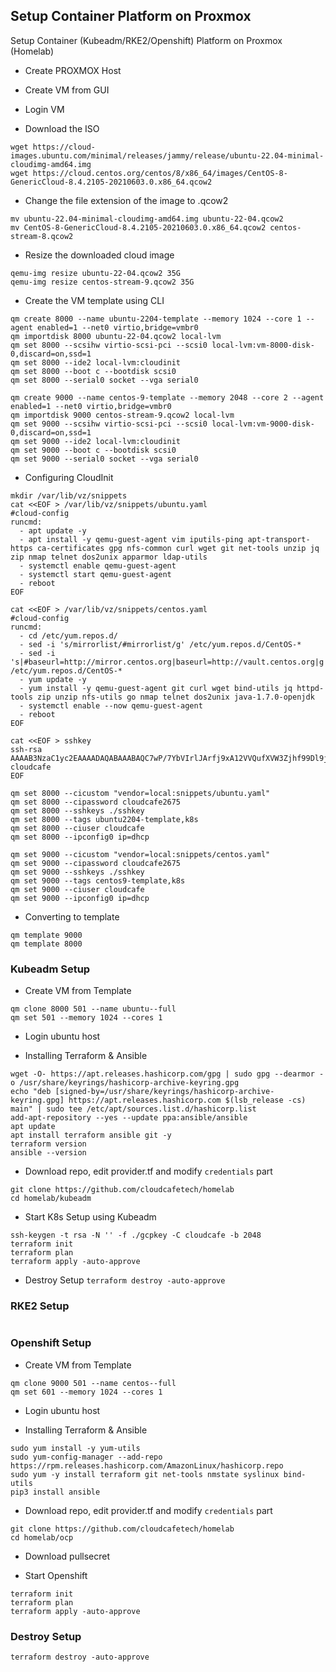 ## Setup Container Platform on Proxmox
Setup Container (Kubeadm/RKE2/Openshift) Platform on Proxmox (Homelab)

- Create PROXMOX Host

- Create VM from GUI

- Login VM
  
- Download the ISO 

```
wget https://cloud-images.ubuntu.com/minimal/releases/jammy/release/ubuntu-22.04-minimal-cloudimg-amd64.img
wget https://cloud.centos.org/centos/8/x86_64/images/CentOS-8-GenericCloud-8.4.2105-20210603.0.x86_64.qcow2
```

- Change the file extension of the image to .qcow2

```
mv ubuntu-22.04-minimal-cloudimg-amd64.img ubuntu-22-04.qcow2
mv CentOS-8-GenericCloud-8.4.2105-20210603.0.x86_64.qcow2 centos-stream-8.qcow2
```

- Resize the downloaded cloud image

```
qemu-img resize ubuntu-22-04.qcow2 35G
qemu-img resize centos-stream-9.qcow2 35G
```

- Create the VM template using CLI

```
qm create 8000 --name ubuntu-2204-template --memory 1024 --core 1 --agent enabled=1 --net0 virtio,bridge=vmbr0
qm importdisk 8000 ubuntu-22-04.qcow2 local-lvm
qm set 8000 --scsihw virtio-scsi-pci --scsi0 local-lvm:vm-8000-disk-0,discard=on,ssd=1
qm set 8000 --ide2 local-lvm:cloudinit
qm set 8000 --boot c --bootdisk scsi0
qm set 8000 --serial0 socket --vga serial0

qm create 9000 --name centos-9-template --memory 2048 --core 2 --agent enabled=1 --net0 virtio,bridge=vmbr0
qm importdisk 9000 centos-stream-9.qcow2 local-lvm
qm set 9000 --scsihw virtio-scsi-pci --scsi0 local-lvm:vm-9000-disk-0,discard=on,ssd=1
qm set 9000 --ide2 local-lvm:cloudinit
qm set 9000 --boot c --bootdisk scsi0
qm set 9000 --serial0 socket --vga serial0

```

- Configuring CloudInit

```
mkdir /var/lib/vz/snippets
cat <<EOF > /var/lib/vz/snippets/ubuntu.yaml
#cloud-config
runcmd:
  - apt update -y
  - apt install -y qemu-guest-agent vim iputils-ping apt-transport-https ca-certificates gpg nfs-common curl wget git net-tools unzip jq zip nmap telnet dos2unix apparmor ldap-utils
  - systemctl enable qemu-guest-agent
  - systemctl start qemu-guest-agent
  - reboot
EOF

cat <<EOF > /var/lib/vz/snippets/centos.yaml
#cloud-config
runcmd:
  - cd /etc/yum.repos.d/
  - sed -i 's/mirrorlist/#mirrorlist/g' /etc/yum.repos.d/CentOS-*
  - sed -i 's|#baseurl=http://mirror.centos.org|baseurl=http://vault.centos.org|g' /etc/yum.repos.d/CentOS-*
  - yum update -y
  - yum install -y qemu-guest-agent git curl wget bind-utils jq httpd-tools zip unzip nfs-utils go nmap telnet dos2unix java-1.7.0-openjdk 
  - systemctl enable --now qemu-guest-agent
  - reboot
EOF

cat <<EOF > sshkey
ssh-rsa AAAAB3NzaC1yc2EAAAADAQABAAABAQC7wP/7YbVIrlJArfj9xA12VVQufXVW3Zjhf99Dl9j6mI0m3aVT1/EXWDOAGPjRa0kx/kX6UjtDqtpVpMGyVsMWqxm6oKFqt/fkf8CWpK3xNVn1yOKU9GvSJxeRRvNEFsFXWws2w9qLbE/fD15gLJTOwRk8OhlZ66sNhVPq+y2JutWlbR/Uwl0CWCY0yGWnkkoHClkGmq8EnAvY7Tf6SqZVVLXC3R40qU16DqQNR2WSTuFq1td+PFJN/1N70VcfYZuD6GMkrVxVx54iLNWt1/pCpn+ekwARDjPeHeWSO5907Yat9URvyhwLZM/9oi4hM0W1MuUHm+nyUWWj3islVk3V cloudcafe
EOF

qm set 8000 --cicustom "vendor=local:snippets/ubuntu.yaml"
qm set 8000 --cipassword cloudcafe2675
qm set 8000 --sshkeys ./sshkey
qm set 8000 --tags ubuntu2204-template,k8s
qm set 8000 --ciuser cloudcafe
qm set 8000 --ipconfig0 ip=dhcp

qm set 9000 --cicustom "vendor=local:snippets/centos.yaml"
qm set 9000 --cipassword cloudcafe2675
qm set 9000 --sshkeys ./sshkey
qm set 9000 --tags centos9-template,k8s
qm set 9000 --ciuser cloudcafe
qm set 9000 --ipconfig0 ip=dhcp
```

- Converting to template

```
qm template 9000
qm template 8000
```

### Kubeadm Setup

- Create VM from Template

```
qm clone 8000 501 --name ubuntu--full
qm set 501 --memory 1024 --cores 1
```

- Login ubuntu host

- Installing Terraform & Ansible

```
wget -O- https://apt.releases.hashicorp.com/gpg | sudo gpg --dearmor -o /usr/share/keyrings/hashicorp-archive-keyring.gpg
echo "deb [signed-by=/usr/share/keyrings/hashicorp-archive-keyring.gpg] https://apt.releases.hashicorp.com $(lsb_release -cs) main" | sudo tee /etc/apt/sources.list.d/hashicorp.list
add-apt-repository --yes --update ppa:ansible/ansible
apt update
apt install terraform ansible git -y
terraform version
ansible --version
```
- Download repo, edit provider.tf and modify ```credentials``` part

```
git clone https://github.com/cloudcafetech/homelab
cd homelab/kubeadm
```

- Start K8s Setup using Kubeadm

```
ssh-keygen -t rsa -N '' -f ./gcpkey -C cloudcafe -b 2048
terraform init
terraform plan 
terraform apply -auto-approve
```

- Destroy Setup 
```terraform destroy -auto-approve```

### RKE2 Setup

```

```

### Openshift Setup

- Create VM from Template

```
qm clone 9000 501 --name centos--full
qm set 601 --memory 1024 --cores 1
```

- Login ubuntu host

- Installing Terraform & Ansible

```
sudo yum install -y yum-utils
sudo yum-config-manager --add-repo https://rpm.releases.hashicorp.com/AmazonLinux/hashicorp.repo
sudo yum -y install terraform git net-tools nmstate syslinux bind-utils
pip3 install ansible
```

- Download repo, edit provider.tf and modify ```credentials``` part

```
git clone https://github.com/cloudcafetech/homelab
cd homelab/ocp
```

- Download pullsecret

- Start Openshift

```
terraform init
terraform plan 
terraform apply -auto-approve
```

### Destroy Setup 

```terraform destroy -auto-approve```

